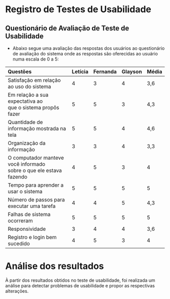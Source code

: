# Registro de Testes de Usabilidade

## Questionário de Avaliação de Teste de Usabilidade

- Abaixo segue uma avaliação das respostas dos usuários ao questionário de avaliação
do sistema onde as respostas são oferecidas ao usuário numa escala de 0 a 5:

| Questões | Letícia    | Fernanda | Glayson| Média |
| :---         |     :---       | :---          | :--- |:---|
| Satisfação em relação ao uso do sistema <br/>  |4|3|4|3,6|
| Em relação a sua expectativa ao<br/> que o sistema propôs fazer |5|5|3|4,3|
|Quantidade de informação mostrada na tela |5|5|4|4,6|
|Organização da informação|3|3|4|3,3|
|O computador manteve você informado<br/> sobre o que ele estava fazendo|4|5|3|4|
|Tempo para aprender a usar o sistema|5|5|5|5|
|Número de passos para executar uma tarefa|4|4|5|4,3|
|Falhas de sistema ocorreram|5|5|5|5|
|Responsividade |3|4|4|3,6|
|Registro e login bem sucedido|4|5|3|4|

# Análise dos resultados

À partir dos resultados obtidos no teste de usabilidade, foi realizada um análise para
detectar problemas de usabilidade e propor as respectivas alterações.
